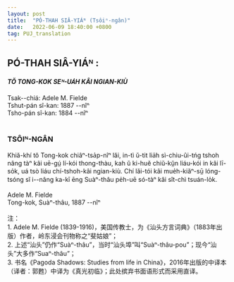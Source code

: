 ```yaml
---
layout: post
title:  "PÓ-THAH SIÂ-YIÁᴺ (Tsôiⁿ-ngân)"
date:   2022-06-09 18:40:00 +0800
tag: PUJ_translation
---
```


<section class="PUJ">

<h2>PÓ-THAH SIÂ-YIÁᴺ :</h2>
<h4><i>TŎ TONG-KOK SEᴺ-UA̍H KÂI NGIAN-KIÙ</i></h4>

Tsak--chiá: Adele M. Fielde<br>
Tshut-pán sî-kan: 1887 --nîⁿ<br>
Tsho-pán sî-kan: 1884 --nîⁿ<br>
<br>
<!-- PREFACE. -->
<h3>TSÔIᴺ-NGÂN</h3>
<!-- THESE studies have been made during a resi- dence of ten years in China, with a knowledge of the language of the people, and an opportunity for close observation of their social customs. The autobiographies and the stories are exact translations of verbal narrations given to the author in the Swatow dialect. -->
Khiă-khí tŏ Tong-kok chiâⁿ-tsa̍p-nîⁿ lăi, in-tì ŭ-tit lia̍h sì-chiu-ûi-tńg tshoh nâng tàⁿ kâi uē-gṳ́ lí-kói thong-thàu, kah ŭ ki-huĕ chiŭ-kṳ̆n liáu-kói in kâi lī-so̍k, uá tsò liáu chí-tshoh-kâi ngian-kiù. Chí lăi-tói kâi mue̍h-kiăⁿ-sṳ̄ lóng-tsóng sĭ i--nâng ka-kī ēng Suàⁿ-thâu pe̍h-uē só-tàⁿ kâi sît-chì tsuán-lo̍k.<br>
<br>
<!-- A. M. F.-->
Adele M. Fielde<br>
<!-- SWATOW, CHINA, 1887 -->
Tong-kok, Suàⁿ-thâu, 1887 --nîⁿ<br>
<br>
注：<br>
1. Adele M. Fielde (1839-1916)，美国传教士，为《汕头方言词典》（1883年出版）作者，岭东浸会刊物称之“斐姑娘”；<br>
2. 上述“汕头”仍作“Suàⁿ-thâu”，当时“汕头埠”叫“Suàⁿ-thâu-pou”；现今“汕头”大多作“Suaⁿ-thâu”；<br>
3. 书名《Pagoda Shadows: Studies from life in China》，2016年出版的中译本（译者：郭甦）中译为《真光初临》；此处摈弃书面语形式而采用直译。

</section>
